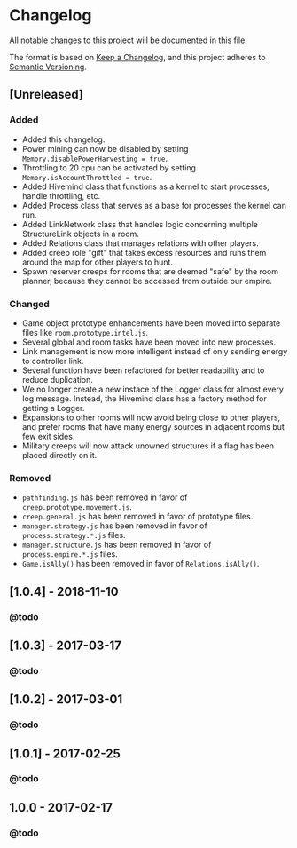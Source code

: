 # Changelog
All notable changes to this project will be documented in this file.

The format is based on [Keep a Changelog](https://keepachangelog.com/en/1.0.0/),
and this project adheres to [Semantic Versioning](https://semver.org/spec/v2.0.0.html).

## [Unreleased]
### Added
- Added this changelog.
- Power mining can now be disabled by setting `Memory.disablePowerHarvesting = true`.
- Throttling to 20 cpu can be activated by setting `Memory.isAccountThrottled = true`.
- Added Hivemind class that functions as a kernel to start processes, handle throttling, etc.
- Added Process class that serves as a base for processes the kernel can run.
- Added LinkNetwork class that handles logic concerning multiple StructureLink objects in a room.
- Added Relations class that manages relations with other players.
- Added creep role "gift" that takes excess resources and runs them around the map for other players to hunt.
- Spawn reserver creeps for rooms that are deemed "safe" by the room planner, because they cannot be accessed from outside our empire.

### Changed
- Game object prototype enhancements have been moved into separate files like `room.prototype.intel.js`.
- Several global and room tasks have been moved into new processes.
- Link management is now more intelligent instead of only sending energy to controller link.
- Several function have been refactored for better readability and to reduce duplication.
- We no longer create a new instace of the Logger class for almost every log message. Instead, the Hivemind class has a factory method for getting a Logger.
- Expansions to other rooms will now avoid being close to other players, and prefer rooms that have many energy sources in adjacent rooms but few exit sides.
- Military creeps will now attack unowned structures if a flag has been placed directly on it.

### Removed
- `pathfinding.js` has been removed in favor of `creep.prototype.movement.js`.
- `creep.general.js` has been removed in favor of prototype files.
- `manager.strategy.js` has been removed in favor of `process.strategy.*.js` files.
- `manager.structure.js` has been removed in favor of `process.empire.*.js` files.
- `Game.isAlly()` has been removed in favor of `Relations.isAlly()`.

## [1.0.4] - 2018-11-10
### @todo

## [1.0.3] - 2017-03-17
### @todo

## [1.0.2] - 2017-03-01
### @todo

## [1.0.1] - 2017-02-25
### @todo

## 1.0.0 - 2017-02-17
### @todo

